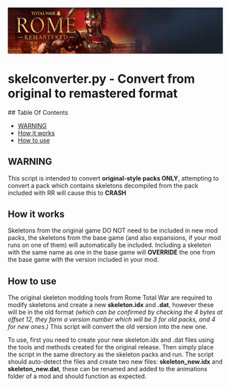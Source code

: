![Workshop_header_template](/Workshop_header_template.png)
# skelconverter.py - Convert from original to remastered format

## Table Of Contents

* [WARNING](#warning)
* [How it works](#how-it-works)
* [How to use](#how-to-use)

## WARNING

This script is intended to convert **original-style packs ONLY**, attempting to convert a pack which contains skeletons decompiled from the pack included with RR will cause this to **CRASH**

## How it works

Skeletons from the original game DO NOT need to be included in new mod packs, the skeletons from the base game (and also expansions, if your mod runs on one of them) will automatically be included. Including a skeleton with the same name as one in the base game will **OVERRIDE** the one from the base game with the version included in your mod.

## How to use

The original skeleton modding tools from Rome Total War are required to modify skeletons and create a new **skeleton.idx** and **.dat**, however these will be in the old format *(which can be confirmed by checking the 4 bytes at offset 12, they form a version number which will be 3 for old packs, and 4 for new ones.)* This script will convert the old version into the new one.

To use, first you need to create your new skeleton.idx and .dat files using the tools and methods created for the original release. Then simply place the script in the same directory as the skeleton packs and run. The script should auto-detect the files and create two new files: **skeleton_new.idx** and **skeleton_new.dat**, these can be renamed and added to the animations folder of a mod and should function as expected.

